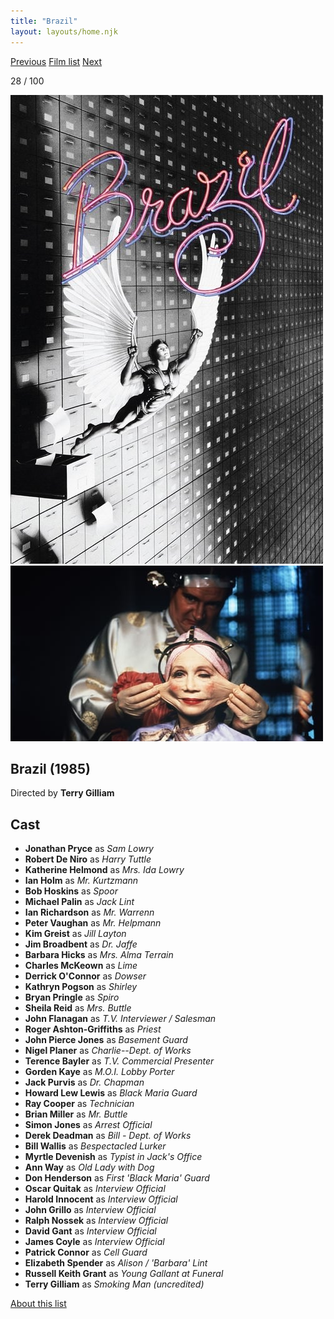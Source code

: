 ```yaml
---
title: "Brazil"
layout: layouts/home.njk
---
```


<nav class="films">
  <a class="prev" href="../paris-texas">Previous</a>
  <a href="../">Film list</a>
  <a class="next" href="../withnail--i">Next</a>
</nav>

<p>28 / 100</p>

<article class="film">
  <img class="poster" src="../films/posters/brazil.jpg" alt="">
  <img class="backdrop" src="../films/backdrops/brazil.jpg" alt="">

  <h1>Brazil (1985)</h1>

  <p class="director">
    Directed by <strong>Terry Gilliam</strong>
  </p>


  <h2>
    Cast
  </h2>
  <ul>
    <li><strong>Jonathan Pryce</strong> as <em>Sam Lowry</em></li>
<li><strong>Robert De Niro</strong> as <em>Harry Tuttle</em></li>
<li><strong>Katherine Helmond</strong> as <em>Mrs. Ida Lowry</em></li>
<li><strong>Ian Holm</strong> as <em>Mr. Kurtzmann</em></li>
<li><strong>Bob Hoskins</strong> as <em>Spoor</em></li>
<li><strong>Michael Palin</strong> as <em>Jack Lint</em></li>
<li><strong>Ian Richardson</strong> as <em>Mr. Warrenn</em></li>
<li><strong>Peter Vaughan</strong> as <em>Mr. Helpmann</em></li>
<li><strong>Kim Greist</strong> as <em>Jill Layton</em></li>
<li><strong>Jim Broadbent</strong> as <em>Dr. Jaffe</em></li>
<li><strong>Barbara Hicks</strong> as <em>Mrs. Alma Terrain</em></li>
<li><strong>Charles McKeown</strong> as <em>Lime</em></li>
<li><strong>Derrick O'Connor</strong> as <em>Dowser</em></li>
<li><strong>Kathryn Pogson</strong> as <em>Shirley</em></li>
<li><strong>Bryan Pringle</strong> as <em>Spiro</em></li>
<li><strong>Sheila Reid</strong> as <em>Mrs. Buttle</em></li>
<li><strong>John Flanagan</strong> as <em>T.V. Interviewer / Salesman</em></li>
<li><strong>Roger Ashton-Griffiths</strong> as <em>Priest</em></li>
<li><strong>John Pierce Jones</strong> as <em>Basement Guard</em></li>
<li><strong>Nigel Planer</strong> as <em>Charlie--Dept. of Works</em></li>
<li><strong>Terence Bayler</strong> as <em>T.V. Commercial Presenter</em></li>
<li><strong>Gorden Kaye</strong> as <em>M.O.I. Lobby Porter</em></li>
<li><strong>Jack Purvis</strong> as <em>Dr. Chapman</em></li>
<li><strong>Howard Lew Lewis</strong> as <em>Black Maria Guard</em></li>
<li><strong>Ray Cooper</strong> as <em>Technician</em></li>
<li><strong>Brian Miller</strong> as <em>Mr. Buttle</em></li>
<li><strong>Simon Jones</strong> as <em>Arrest Official</em></li>
<li><strong>Derek Deadman</strong> as <em>Bill - Dept. of Works</em></li>
<li><strong>Bill Wallis</strong> as <em>Bespectacled Lurker</em></li>
<li><strong>Myrtle Devenish</strong> as <em>Typist in Jack's Office</em></li>
<li><strong>Ann Way</strong> as <em>Old Lady with Dog</em></li>
<li><strong>Don Henderson</strong> as <em>First 'Black Maria' Guard</em></li>
<li><strong>Oscar Quitak</strong> as <em>Interview Official</em></li>
<li><strong>Harold Innocent</strong> as <em>Interview Official</em></li>
<li><strong>John Grillo</strong> as <em>Interview Official</em></li>
<li><strong>Ralph Nossek</strong> as <em>Interview Official</em></li>
<li><strong>David Gant</strong> as <em>Interview Official</em></li>
<li><strong>James Coyle</strong> as <em>Interview Official</em></li>
<li><strong>Patrick Connor</strong> as <em>Cell Guard</em></li>
<li><strong>Elizabeth Spender</strong> as <em>Alison / 'Barbara' Lint</em></li>
<li><strong>Russell Keith Grant</strong> as <em>Young  Gallant at Funeral</em></li>
<li><strong>Terry Gilliam</strong> as <em>Smoking Man (uncredited)</em></li>
  </ul>
</article>
<footer>
  <a href="../about">About this list</a>
</footer>
